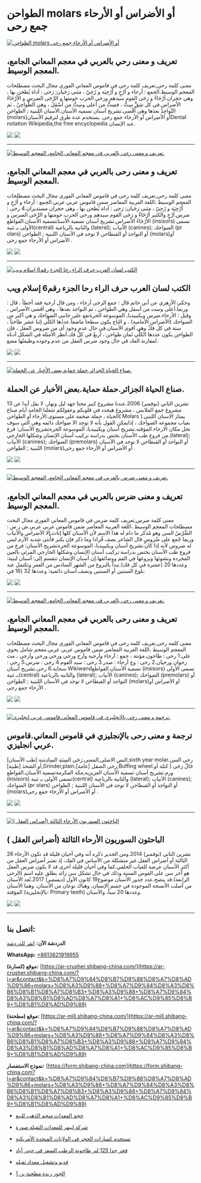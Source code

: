 # الطواحن molars أو الأضراس أو الأرحاء جمع رحى

<a href="https://swt.shibang-china.com/?l=ar&img&k=%D8%A7%D9%84%D8%B7%D9%88%D8%A7%D8%AD%D9%86+molars+%D8%A3%D9%88+%D8%A7%D9%84%D8%A3%D8%B6%D8%B1%D8%A7%D8%B3+%D8%A3%D9%88+%D8%A7%D9%84%D8%A3%D8%B1%D8%AD%D8%A7%D8%A1+%D8%AC%D9%85%D8%B9+%D8%B1%D8%AD%D9%89" target="_blank">![الطواحن molars أو الأضراس أو الأرحاء جمع رحى](http://static.shibang-china.com/all-800x300/134.jpg)</a>

## تعريف و معنى رحي بالعربي في معجم المعاني الجامع، المعجم الوسيط.
معنى كلمة رحي,تعريف كلمة رحي في قاموس المعاني الفوري مجال البحث مصطلحات المعجم الوسيط.الجمع : أرحاء و أرْحٍ و أَرْحِيَة و رُحِيّ ، مثنى رَحَيان; رَحى : أداة يُطحن بها ، وهي حجران.أرْحَاءٌ و رَحَى القوم سيدهم ورحى الحرب حومتها و الرَّحَى الضرس و الأرْحَاءُ الأضراس.في كل شِقٍّ سِتٌّ ، فسِتٌّ من أَعلى وسِتٌّ من أَسْفَلَ ، وهي الطَّواحِنُ ، ثم النَّواجِذُ بعدَها وهي أَقْصى.تشريح أسنان تسمية الأسنان.الأسنان اللبنية ; الطواحن (molars)أو الأضراس أو الأرحاء جمع رحى .يستخدم عدة طرق لترقيم الأسنانDental notation Wikipedia,the free encyclopedia عند الإنسان.


<a href="https://whatsapp.shibangsoft.com/WhatsApp.php" target="_blank" title="WhatsApp">![](http://static.shibang-china.com/icon/whatsapp.png)</a> <a href="https://swt.shibang-china.com/?l=ar&icon&k=%D8%A7%D9%84%D8%B7%D9%88%D8%A7%D8%AD%D9%86+molars+%D8%A3%D9%88+%D8%A7%D9%84%D8%A3%D8%B6%D8%B1%D8%A7%D8%B3+%D8%A3%D9%88+%D8%A7%D9%84%D8%A3%D8%B1%D8%AD%D8%A7%D8%A1+%D8%AC%D9%85%D8%B9+%D8%B1%D8%AD%D9%89" target="_blank">![](http://static.shibang-china.com/icon/chat-ar.png)</a>

---

<a href="https://swt.shibang-china.com/?l=ar&img&k=%D8%A7%D9%84%D8%B7%D9%88%D8%A7%D8%AD%D9%86+molars+%D8%A3%D9%88+%D8%A7%D9%84%D8%A3%D8%B6%D8%B1%D8%A7%D8%B3+%D8%A3%D9%88+%D8%A7%D9%84%D8%A3%D8%B1%D8%AD%D8%A7%D8%A1+%D8%AC%D9%85%D8%B9+%D8%B1%D8%AD%D9%89" target="_blank">![تعريف و معنى رحى بالعربي في معجم المعاني الجامع، المعجم الوسيط.](http://static.shibang-china.com/all-800x300/149.jpg)</a>

## تعريف و معنى رحى بالعربي في معجم المعاني الجامع، المعجم الوسيط.
معنى كلمة رحى,تعريف كلمة رحى في قاموس المعاني الفوري مجال البحث مصطلحات المعجم الوسيط ،اللغة العربية المعاصر ضمن قاموس عربي عربي.الجمع : أرحاء و أرْحٍ و أَرْحِيَة و رُحِيّ ، مثنى رَحَيان; رَحى : أداة يُطحن بها ، وهي حجران مستديران.4 رحى : ضرس.أرْحٍ والكثير أرْحَاءٌ و رَحَى القوم سيدهم ورحى الحرب حومتها و الرَّحَى الضرس و الأرْحَاءُ الأضراس.تشريح أسنان تسمية الأسنانتسمية الأسنان.القواطع (insisors) تسمى الأولى بـ ثنية(central) والثانية بالرباعية (lateral); الأنياب (canines); الضواحك (pr olars) أو النواجذ أو القبطاحن لا توجد في الأسنان اللبنية ; الطواحن (molars)أو الأضراس أو الأرحاء جمع رحى .


<a href="https://whatsapp.shibangsoft.com/WhatsApp.php" target="_blank" title="WhatsApp">![](http://static.shibang-china.com/icon/whatsapp.png)</a> <a href="https://swt.shibang-china.com/?l=ar&icon&k=%D8%A7%D9%84%D8%B7%D9%88%D8%A7%D8%AD%D9%86+molars+%D8%A3%D9%88+%D8%A7%D9%84%D8%A3%D8%B6%D8%B1%D8%A7%D8%B3+%D8%A3%D9%88+%D8%A7%D9%84%D8%A3%D8%B1%D8%AD%D8%A7%D8%A1+%D8%AC%D9%85%D8%B9+%D8%B1%D8%AD%D9%89" target="_blank">![](http://static.shibang-china.com/icon/chat-ar.png)</a>

---

<a href="https://swt.shibang-china.com/?l=ar&img&k=%D8%A7%D9%84%D8%B7%D9%88%D8%A7%D8%AD%D9%86+molars+%D8%A3%D9%88+%D8%A7%D9%84%D8%A3%D8%B6%D8%B1%D8%A7%D8%B3+%D8%A3%D9%88+%D8%A7%D9%84%D8%A3%D8%B1%D8%AD%D8%A7%D8%A1+%D8%AC%D9%85%D8%B9+%D8%B1%D8%AD%D9%89" target="_blank">![الكتب لسان العرب حرف الراء رحا الجزء رقم6 إسلام ويب](http://static.shibang-china.com/all-800x300/277.jpg)</a>

## الكتب لسان العرب حرف الراء رحا الجزء رقم6 إسلام ويب
وحكى الأزهري عن أبي حاتم قال : جمع الرحى أرحاء ، ومن قال أرحية فقد أخطأ ، قال : وربما.أعلى وست من أسفل وهي الطواحن ، ثم النواجذ بعدها ، وهي أقصى الأضراس ، وقيل : الأرحاء.ضرس ويكيبيديا، الموسوعة الحرةتقع على جانبي الضواحك و هي أكبر من الضواحك (الأضراس الأمامية) ، و التاج يكون سطحا ماضغاً.عددُها الكلِّي إثنا عشر طاحناً ، ستة في كل فكّ وهي أقوى الأسنان.في حال عدم وجود أى من ضروس العقل ، فإن الطواحن يكون عددها الكلِّي ثَمانِ طواحن ، أربعٌ في كلِّ فك.أنظر الأمثلة في الشكل أدناه لمقارنة الفك في حال وجود ضرس العقل من عدم وجوده.وظيفتُها مضغ.


<a href="https://whatsapp.shibangsoft.com/WhatsApp.php" target="_blank" title="WhatsApp">![](http://static.shibang-china.com/icon/whatsapp.png)</a> <a href="https://swt.shibang-china.com/?l=ar&icon&k=%D8%A7%D9%84%D8%B7%D9%88%D8%A7%D8%AD%D9%86+molars+%D8%A3%D9%88+%D8%A7%D9%84%D8%A3%D8%B6%D8%B1%D8%A7%D8%B3+%D8%A3%D9%88+%D8%A7%D9%84%D8%A3%D8%B1%D8%AD%D8%A7%D8%A1+%D8%AC%D9%85%D8%B9+%D8%B1%D8%AD%D9%89" target="_blank">![](http://static.shibang-china.com/icon/chat-ar.png)</a>

---

<a href="https://swt.shibang-china.com/?l=ar&img&k=%D8%A7%D9%84%D8%B7%D9%88%D8%A7%D8%AD%D9%86+molars+%D8%A3%D9%88+%D8%A7%D9%84%D8%A3%D8%B6%D8%B1%D8%A7%D8%B3+%D8%A3%D9%88+%D8%A7%D9%84%D8%A3%D8%B1%D8%AD%D8%A7%D8%A1+%D8%AC%D9%85%D8%B9+%D8%B1%D8%AD%D9%89" target="_blank">![صناع الحياة الجزائر.حملة حماية.بعض الأخبار عن الحملة.](http://static.shibang-china.com/all-800x300/360.jpg)</a>

## صناع الحياة الجزائر.حملة حماية.بعض الأخبار عن الحملة.
13 تشرين الثاني (نوفمبر) 2006.عندنا مشروع كبير محتا جهد ليل ونهار، لا يقل أبدا عن مشروع جمع الملابس ، مشروع هيجدد في قلوبكم وعقولكم شغلنا الجامد أيام صناع الحياة ، حملة ضخمة على مستوى.الأرحاء أو الطواحن( Molars ).يمتاز الاسنان اللبني بغياب مجموعه الضواحك ، إذايمكن القول بأنه لا توجد الا ضواحك دائمه وهي التي سوف تحل مكان الارحاء المؤقته.تشريح أسنان ويكيبيديا، الموسوعة الحرةتشريح الأسنان: فرع من فروع طب الأسنان يختص بدراسة تركيب أسنان الإنسان وشكلها الخارجي.(lateral); الأنياب (canines); الضواحك (premolars) أو النواجذ أو القبطاحن لا توجد في الأسنان اللبنية ; الطواحن (molars)أو الأضراس أو الأرحاء جمع رحى .


<a href="https://whatsapp.shibangsoft.com/WhatsApp.php" target="_blank" title="WhatsApp">![](http://static.shibang-china.com/icon/whatsapp.png)</a> <a href="https://swt.shibang-china.com/?l=ar&icon&k=%D8%A7%D9%84%D8%B7%D9%88%D8%A7%D8%AD%D9%86+molars+%D8%A3%D9%88+%D8%A7%D9%84%D8%A3%D8%B6%D8%B1%D8%A7%D8%B3+%D8%A3%D9%88+%D8%A7%D9%84%D8%A3%D8%B1%D8%AD%D8%A7%D8%A1+%D8%AC%D9%85%D8%B9+%D8%B1%D8%AD%D9%89" target="_blank">![](http://static.shibang-china.com/icon/chat-ar.png)</a>

---

<a href="https://swt.shibang-china.com/?l=ar&img&k=%D8%A7%D9%84%D8%B7%D9%88%D8%A7%D8%AD%D9%86+molars+%D8%A3%D9%88+%D8%A7%D9%84%D8%A3%D8%B6%D8%B1%D8%A7%D8%B3+%D8%A3%D9%88+%D8%A7%D9%84%D8%A3%D8%B1%D8%AD%D8%A7%D8%A1+%D8%AC%D9%85%D8%B9+%D8%B1%D8%AD%D9%89" target="_blank">![تعريف و معنى ضرس بالعربي في معجم المعاني الجامع، المعجم الوسيط.](http://static.shibang-china.com/all-800x300/382.jpg)</a>

## تعريف و معنى ضرس بالعربي في معجم المعاني الجامع، المعجم الوسيط.
معنى كلمة ضرس,تعريف كلمة ضرس في قاموس المعاني الفوري مجال البحث مصطلحات المعجم الوسيط ،اللغة العربية المعاصر ضمن قاموس عربي عربي.ض ر س : الضِّرْسُ السن وهو مُذكر ما دام له هذا الاسم لأن الأسنان كلها إناث إلا الأضراس والأنياب وربما جُمع على ضُروسٍ قال الشاعر يصف قُرادا وما ذكر فإن يكبر فأُنثى شديد الأزم ليس له ضروس لأنه إذا كان.تشريح أسنان ويكيبيديا، الموسوعة الحرةتشريح الأسنان: فرع من فروع طب الأسنان يختص بدراسة تركيب أسنان الإنسان وشكلها الخارجي المرئي بالعين المجردة ونشوئها وبزوغها في الفم ووضائفها.إن أسنان الإنسان تنقسم إلى: أسنان لبنية: وعددها 20 (عشرة في كل فك).تبدأ بالبزوغ من الشهر السادس من العمر وتكتمل عند بلوغ السنتين أو السنتين ونصف.أسنان دائمية: وعددها 32 (16 في.


<a href="https://whatsapp.shibangsoft.com/WhatsApp.php" target="_blank" title="WhatsApp">![](http://static.shibang-china.com/icon/whatsapp.png)</a> <a href="https://swt.shibang-china.com/?l=ar&icon&k=%D8%A7%D9%84%D8%B7%D9%88%D8%A7%D8%AD%D9%86+molars+%D8%A3%D9%88+%D8%A7%D9%84%D8%A3%D8%B6%D8%B1%D8%A7%D8%B3+%D8%A3%D9%88+%D8%A7%D9%84%D8%A3%D8%B1%D8%AD%D8%A7%D8%A1+%D8%AC%D9%85%D8%B9+%D8%B1%D8%AD%D9%89" target="_blank">![](http://static.shibang-china.com/icon/chat-ar.png)</a>

---

<a href="https://swt.shibang-china.com/?l=ar&img&k=%D8%A7%D9%84%D8%B7%D9%88%D8%A7%D8%AD%D9%86+molars+%D8%A3%D9%88+%D8%A7%D9%84%D8%A3%D8%B6%D8%B1%D8%A7%D8%B3+%D8%A3%D9%88+%D8%A7%D9%84%D8%A3%D8%B1%D8%AD%D8%A7%D8%A1+%D8%AC%D9%85%D8%B9+%D8%B1%D8%AD%D9%89" target="_blank">![تعريف و معنى رحى بالعربي في معجم المعاني الجامع، المعجم الوسيط.](http://static.shibang-china.com/all-800x300/971.jpg)</a>

## تعريف و معنى رحى بالعربي في معجم المعاني الجامع، المعجم الوسيط.
معنى كلمة رحى,تعريف كلمة رحى في قاموس المعاني الفوري مجال البحث مصطلحات المعجم الوسيط ،اللغة العربية المعاصر ضمن قاموس عربي عربي.معجم شامل يحوي على.1 رحى : طاحون.مؤنثة ، جمع : أرحاء وأرحية وأرح ورحي ورحي ورحي وأرحي ، مث رحوان ورحيان.2 رحى : وج أرحاء : صدر.3 رحى : سيد القوم.4 رحى : ضرس.5 رحى : سحابة.6 رحى.تشريح أسنان Wikiwandتسمية الأسنان.القواطع (insisors) تسمى الأولى بـ ثنية(central) والثانية بالرباعية (lateral); الأنياب (canines); الضواحك (premolars) أو النواجذ أو القبطاحن لا توجد في الأسنان اللبنية ; الطواحن (molars)أو الأضراس أو الأرحاء جمع رحى .


<a href="https://whatsapp.shibangsoft.com/WhatsApp.php" target="_blank" title="WhatsApp">![](http://static.shibang-china.com/icon/whatsapp.png)</a> <a href="https://swt.shibang-china.com/?l=ar&icon&k=%D8%A7%D9%84%D8%B7%D9%88%D8%A7%D8%AD%D9%86+molars+%D8%A3%D9%88+%D8%A7%D9%84%D8%A3%D8%B6%D8%B1%D8%A7%D8%B3+%D8%A3%D9%88+%D8%A7%D9%84%D8%A3%D8%B1%D8%AD%D8%A7%D8%A1+%D8%AC%D9%85%D8%B9+%D8%B1%D8%AD%D9%89" target="_blank">![](http://static.shibang-china.com/icon/chat-ar.png)</a>

---

<a href="https://swt.shibang-china.com/?l=ar&img&k=%D8%A7%D9%84%D8%B7%D9%88%D8%A7%D8%AD%D9%86+molars+%D8%A3%D9%88+%D8%A7%D9%84%D8%A3%D8%B6%D8%B1%D8%A7%D8%B3+%D8%A3%D9%88+%D8%A7%D9%84%D8%A3%D8%B1%D8%AD%D8%A7%D8%A1+%D8%AC%D9%85%D8%B9+%D8%B1%D8%AD%D9%89" target="_blank">![ترجمة و معنى رحى بالإنجليزي في قاموس المعاني.قاموس عربي انجليزي.](http://static.shibang-china.com/all-800x300/25.jpg)</a>

## ترجمة و معنى رحى بالإنجليزي في قاموس المعاني.قاموس عربي انجليزي.
النص الاصلى,المعنى.رَحَى السِنَةِ السِادِسَة [طب الأسنان],sixth year molar.رحى السن أو الشحذ [طبية],Grinder,plain.رحى الصقل [عامة],Buffing wheel.خَالٌ رَحَى ( كتلة أو ورم.تشريح أسنان تسمية الأسنان  العزيزيه,مكة المكرمةتسمية الأسنان.القواطع (insisors) تسمى الأولى بـ ثنية(central) والثانية بالرباعية (lateral); الأنياب (canines); الضواحك (pr olars) أو النواجذ أو القبطاحن لا توجد في الأسنان اللبنية ; الطواحن (molars)أو الأضراس أو الأرحاء جمع رحى .


<a href="https://whatsapp.shibangsoft.com/WhatsApp.php" target="_blank" title="WhatsApp">![](http://static.shibang-china.com/icon/whatsapp.png)</a> <a href="https://swt.shibang-china.com/?l=ar&icon&k=%D8%A7%D9%84%D8%B7%D9%88%D8%A7%D8%AD%D9%86+molars+%D8%A3%D9%88+%D8%A7%D9%84%D8%A3%D8%B6%D8%B1%D8%A7%D8%B3+%D8%A3%D9%88+%D8%A7%D9%84%D8%A3%D8%B1%D8%AD%D8%A7%D8%A1+%D8%AC%D9%85%D8%B9+%D8%B1%D8%AD%D9%89" target="_blank">![](http://static.shibang-china.com/icon/chat-ar.png)</a>

---

<a href="https://swt.shibang-china.com/?l=ar&img&k=%D8%A7%D9%84%D8%B7%D9%88%D8%A7%D8%AD%D9%86+molars+%D8%A3%D9%88+%D8%A7%D9%84%D8%A3%D8%B6%D8%B1%D8%A7%D8%B3+%D8%A3%D9%88+%D8%A7%D9%84%D8%A3%D8%B1%D8%AD%D8%A7%D8%A1+%D8%AC%D9%85%D8%B9+%D8%B1%D8%AD%D9%89" target="_blank">![الباحثون السوريون الأرحاء الثالثة (أضراس العقل )](http://static.shibang-china.com/all-800x300/995.jpg)</a>

## الباحثون السوريون الأرحاء الثالثة (أضراس العقل )
26 تشرين الثاني (نوفمبر) 2014.ومن الجدير ذكره أنه وفي أحيان قليلة قد تكون الأرحاء الثالثة أو أضراس العقل غير متشكلة من الأساس في الفك، إذ تعتبر أضراس العقل من أكثر الأسنان عرضة للغياب الخلقي.كما وفي أحيان قليلة أخرى قد لا يكون ضرس العقل هو آخر سن على القوس السنية وذلك في حال تشكل سن زائد يطلق عليه اسم (الرحى الرابعة).قد ينصح.عدد جذور الأسنان موضوع19 كانون الأول (ديسمبر) 2017.تُعد الأسنان من أصلب الأنسجة الموجودة في جسم الإنسان، وهناك نوعان من الأسنان، وهما الأسنان المؤقتة (بالإنجليزية: Primary teeth) وعددها 20 سناً، والأسنان.


<a href="https://whatsapp.shibangsoft.com/WhatsApp.php" target="_blank" title="WhatsApp">![](http://static.shibang-china.com/icon/whatsapp.png)</a> <a href="https://swt.shibang-china.com/?l=ar&icon&k=%D8%A7%D9%84%D8%B7%D9%88%D8%A7%D8%AD%D9%86+molars+%D8%A3%D9%88+%D8%A7%D9%84%D8%A3%D8%B6%D8%B1%D8%A7%D8%B3+%D8%A3%D9%88+%D8%A7%D9%84%D8%A3%D8%B1%D8%AD%D8%A7%D8%A1+%D8%AC%D9%85%D8%B9+%D8%B1%D8%AD%D9%89" target="_blank">![](http://static.shibang-china.com/icon/chat-ar.png)</a>

---
## اتصل بنا:

**الدردشة الآن:** [انقر للدردشة](https://swt.shibang-china.com?l=ar&contact&k=%D8%A7%D9%84%D8%B7%D9%88%D8%A7%D8%AD%D9%86+molars+%D8%A3%D9%88+%D8%A7%D9%84%D8%A3%D8%B6%D8%B1%D8%A7%D8%B3+%D8%A3%D9%88+%D8%A7%D9%84%D8%A3%D8%B1%D8%AD%D8%A7%D8%A1+%D8%AC%D9%85%D8%B9+%D8%B1%D8%AD%D9%89)

**WhatsApp:**  [+8613621919955](https://whatsapp.shibangsoft.com/WhatsApp.php)

**موقع (كسارة):** [https://ar-crusher.shibang-china.com/](https://ar-crusher.shibang-china.com/?l=ar&contact&k=%D8%A7%D9%84%D8%B7%D9%88%D8%A7%D8%AD%D9%86+molars+%D8%A3%D9%88+%D8%A7%D9%84%D8%A3%D8%B6%D8%B1%D8%A7%D8%B3+%D8%A3%D9%88+%D8%A7%D9%84%D8%A3%D8%B1%D8%AD%D8%A7%D8%A1+%D8%AC%D9%85%D8%B9+%D8%B1%D8%AD%D9%89)

**موقع (مطحنة):** [https://ar-mill.shibang-china.com/](https://ar-mill.shibang-china.com/?l=ar&contact&k=%D8%A7%D9%84%D8%B7%D9%88%D8%A7%D8%AD%D9%86+molars+%D8%A3%D9%88+%D8%A7%D9%84%D8%A3%D8%B6%D8%B1%D8%A7%D8%B3+%D8%A3%D9%88+%D8%A7%D9%84%D8%A3%D8%B1%D8%AD%D8%A7%D8%A1+%D8%AC%D9%85%D8%B9+%D8%B1%D8%AD%D9%89)

**نموذج الاستفسار:** [https://form.shibang-china.com](https://form.shibang-china.com?l=ar&contact&k=%D8%A7%D9%84%D8%B7%D9%88%D8%A7%D8%AD%D9%86+molars+%D8%A3%D9%88+%D8%A7%D9%84%D8%A3%D8%B6%D8%B1%D8%A7%D8%B3+%D8%A3%D9%88+%D8%A7%D9%84%D8%A3%D8%B1%D8%AD%D8%A7%D8%A1+%D8%AC%D9%85%D8%B9+%D8%B1%D8%AD%D9%89)

* [حجم المعدات منجم الذهب للبيع](../31/%D8%AD%D8%AC%D9%85%20%D8%A7%D9%84%D9%85%D8%B9%D8%AF%D8%A7%D8%AA%20%D9%85%D9%86%D8%AC%D9%85%20%D8%A7%D9%84%D8%B0%D9%87%D8%A8%20%D9%84%D9%84%D8%A8%D9%8A%D8%B9.md)

* [شركة ليبهر للمعدات الثقيلة صورة](../32/%D8%B4%D8%B1%D9%83%D8%A9%20%D9%84%D9%8A%D8%A8%D9%87%D8%B1%20%D9%84%D9%84%D9%85%D8%B9%D8%AF%D8%A7%D8%AA%20%D8%A7%D9%84%D8%AB%D9%82%D9%8A%D9%84%D8%A9%20%D8%B5%D9%88%D8%B1%D8%A9.md)

* [تستخدم كسارات الحجر في الولايات المتحدة الأمريكية](../31/%D8%AA%D8%B3%D8%AA%D8%AE%D8%AF%D9%85%20%D9%83%D8%B3%D8%A7%D8%B1%D8%A7%D8%AA%20%D8%A7%D9%84%D8%AD%D8%AC%D8%B1%20%D9%81%D9%8A%20%D8%A7%D9%84%D9%88%D9%84%D8%A7%D9%8A%D8%A7%D8%AA%20%D8%A7%D9%84%D9%85%D8%AA%D8%AD%D8%AF%D8%A9%20%D8%A7%D9%84%D8%A3%D9%85%D8%B1%D9%8A%D9%83%D9%8A%D8%A9.md)

* [فخر جدا 125 لتر طاحونة الرطب السعر في حيدر أباد](../32/%D9%81%D8%AE%D8%B1%20%D8%AC%D8%AF%D8%A7%20125%20%D9%84%D8%AA%D8%B1%20%D8%B7%D8%A7%D8%AD%D9%88%D9%86%D8%A9%20%D8%A7%D9%84%D8%B1%D8%B7%D8%A8%20%D8%A7%D9%84%D8%B3%D8%B9%D8%B1%20%D9%81%D9%8A%20%D8%AD%D9%8A%D8%AF%D8%B1%20%D8%A3%D8%A8%D8%A7%D8%AF.md)

* [فديو وتشغيل معداد ثقيله](../32/%D9%81%D8%AF%D9%8A%D9%88%20%D9%88%D8%AA%D8%B4%D8%BA%D9%8A%D9%84%20%D9%85%D8%B9%D8%AF%D8%A7%D8%AF%20%D8%AB%D9%82%D9%8A%D9%84%D9%87.md)

* [الجوز زبدة مطحنة ين 1](../31/%D8%A7%D9%84%D8%AC%D9%88%D8%B2%20%D8%B2%D8%A8%D8%AF%D8%A9%20%D9%85%D8%B7%D8%AD%D9%86%D8%A9%20%D9%8A%D9%86%201.md)